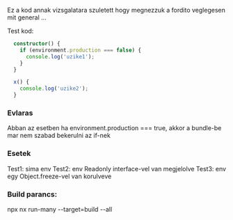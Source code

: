 Ez a kod annak vizsgalatara szuletett hogy megnezzuk a fordito veglegesen mit general ...

Test kod:

```ts
  constructor() {
    if (environment.production === false) {
      console.log('uzike1');
    }
  }

  x() {
    console.log('uzike2');
  }
```

### Evlaras
Abban az esetben ha environment.production === true, akkor a bundle-be mar nem szabad bekerulni az if-nek

### Esetek

Test1: sima env
Test2: env Readonly interface-vel van megjelolve
Test3: env egy Object.freeze-vel van korulveve


### Build parancs:
npx nx run-many --target=build --all
